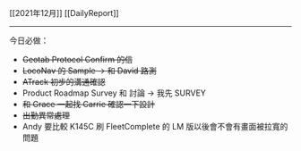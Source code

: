 [[2021年12月]]
[[DailyReport]]

---

今日必做：
- ~~Geotab Protocol Confirm 的信~~
- ~~LocoNav 的 Sample → 和 David 路測~~
- ~~ATrack 初步的溝通確認~~
- Product Roadmap Survey 和 討論 → 我先 SURVEY
- ~~和 Grace 一起找 Carrie 確認一下設計~~
- ~~出勤異常處理~~
- Andy 要比較 K145C 刷 FleetComplete 的 LM 版以後會不會有畫面被拉寬的問題

